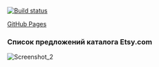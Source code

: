 [![Build status](https://ci.appveyor.com/api/projects/status/vp04yxhqogqn2v9a?svg=true)](https://ci.appveyor.com/project/Di-sole/ra-props-listing)

[GitHub Pages](https://di-sole.github.io/ra-props-listing/) 
### Список предложений каталога Etsy.com

![Screenshot_2](https://user-images.githubusercontent.com/60287939/193036284-1d398370-817c-4559-a197-7c078c8f0f42.jpg)
